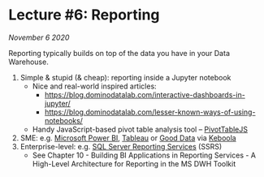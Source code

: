 # Lecture #6: Reporting

_November 6 2020_

Reporting typically builds on top of the data you have in your Data Warehouse.

1. Simple & stupid (& cheap): reporting inside a Jupyter notebook
   * Nice and real-world inspired articles:
     * https://blog.dominodatalab.com/interactive-dashboards-in-jupyter/
     * https://blog.dominodatalab.com/lesser-known-ways-of-using-notebooks/
   * Handy JavaScript-based pivot table analysis tool – [PivotTableJS](http://nicolas.kruchten.com/pivottable/examples/)
2. SME: e.g. [Microsoft Power BI](https://powerbi.microsoft.com/en-us/), [Tableau](https://www.tableau.com/) or [Good Data](https://www.gooddata.com/) via [Keboola](https://www.keboola.com/)
3. Enterprise-level: e.g. [SQL Server Reporting Services](https://docs.microsoft.com/en-us/sql/reporting-services/create-deploy-and-manage-mobile-and-paginated-reports) (SSRS)
   * See Chapter 10 - Building BI Applications in Reporting Services - A High-Level Architecture for Reporting in the MS DWH Toolkit
